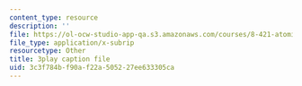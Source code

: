 ```yaml
---
content_type: resource
description: ''
file: https://ol-ocw-studio-app-qa.s3.amazonaws.com/courses/8-421-atomic-and-optical-physics-i-spring-2014/3c3f784bf90af22a505227ee633305ca_NOE2GDmSbDQ.srt
file_type: application/x-subrip
resourcetype: Other
title: 3play caption file
uid: 3c3f784b-f90a-f22a-5052-27ee633305ca
---
```

